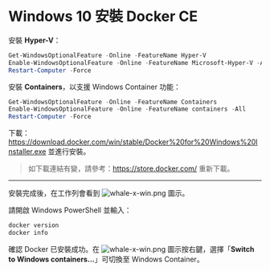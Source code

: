 # Windows 10 安裝 Docker CE

安裝 **Hyper-V**：

```powershell
Get-WindowsOptionalFeature -Online -FeatureName Hyper-V
Enable-WindowsOptionalFeature -Online -FeatureName Microsoft-Hyper-V -All
Restart-Computer -Force
```

安裝 **Containers**，以支援 Windows Container 功能：

```powershell
Get-WindowsOptionalFeature -Online -FeatureName Containers
Enable-WindowsOptionalFeature -Online -FeatureName containers -All
Restart-Computer -Force
```

下載：<a href="https://download.docker.com/win/stable/Docker%20for%20Windows%20Installer.exe" target="_blank">https://download.docker.com/win/stable/Docker%20for%20Windows%20Installer.exe</a> 並進行安裝。

> 如下載連結有變，請參考：<a href="https://store.docker.com/" target="_blank">https://store.docker.com/</a> 重新下載。

---

安裝完成後，在工作列會看到 ![whale-x-win.png](https://d1q6f0aelx0por.cloudfront.net/icons/whale-x-win.png) 圖示。

請開啟 Windows PowerShell 並輸入：

```powershell
docker version
docker info
```

確認 Docker 已安裝成功。在 ![whale-x-win.png](https://d1q6f0aelx0por.cloudfront.net/icons/whale-x-win.png) 圖示按右鍵，選擇「**Switch to Windows containers...**」可切換至 Windows Container。